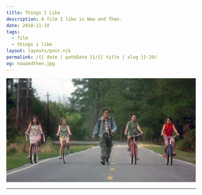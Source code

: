 ```yaml
---
title: Things I Like
description: A film I like is Now and Then.
date: 2010-11-18
tags: 
  - film
  - things i like
layout: layouts/post.njk
permalink: /{{ date | pathDate }}/{{ title | slug }}-29/
og: nowandthen.jpg
---
```


![the girls of Now and Then riding bikes](/img/nowandthen.jpg)

---
